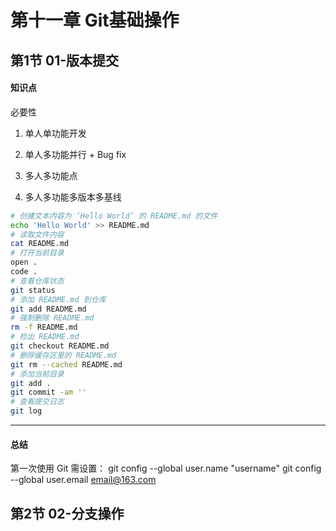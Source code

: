 # 第十一章 Git基础操作

## 第1节 01-版本提交

#### 知识点

必要性

1. 单人单功能开发

2. 单人多功能并行 + Bug fix

3. 多人多功能点

4. 多人多功能多版本多基线

   

```bash
# 创建文本内容为 ‘Hello World’ 的 README.md 的文件
echo 'Hello World' >> README.md 
# 读取文件内容
cat README.md
# 打开当前目录
open .
code .
# 查看仓库状态 
git status
# 添加 README.md 到仓库
git add README.md
# 强制删除 README.md
rm -f README.md
# 检出 README.md
git checkout README.md
# 删除缓存区里的 README.md
git rm --cached README.md
# 添加当前目录
git add .
git commit -am ''
# 查看提交日志
git log

```

------

#### 总结

第一次使用 Git 需设置：
git config --global user.name "username"
git config --global user.email email@163.com

## 第2节 02-分支操作

